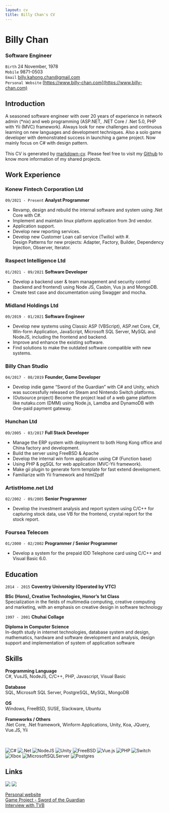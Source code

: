 ```yaml
---
layout: cv
title: Billy Chan's CV
---
```

# Billy Chan 
### Software Engineer
`Birth` 24 November, 1978  
`Mobile` 9871-0503  
`Email` billy.kahong.chan@gmail.com  
`Personal Website` [https://www.billy-chan.com](https://www.billy-chan.com)  


## Introduction

A seasoned software engineer with over 20 years of experience in network admin (*nix) and web programming (ASP.NET, .NET Core / .Net 5.0, PHP with Yii (MVC) framework). Always look for new challenges and continuous learning on new languages and development techniques. Also a solo game developer with demonstrated success in launching a game project. Now mainly focus on C# with design pattern.  
<br />
This CV is generated by [markdown-cv](https://github.com/kahongchan/markdown-cv). Please feel free to visit my [Github](https://github.com/kahongchan) to know more information of my shared projects.

## Work Experience 

### Konew Fintech Corporation Ltd 
`09/2021 - Present`
__Analyst Programmer__
- Revamp, design and rebuild the internal software and system using .Net Core with C#.  
- Implement and maintain linux platform application from 3rd vendor. 
- Application support.
- Develop new reporting services. 
- Develop new Customer Loan call service (Twilio) with #.  
Design Patterns for new projects: Adapter, Factory, Builder, Dependency Injection, Observer, Iterator.  
  

### Raspect Intelligence Ltd  
`01/2021 - 09/2021`
__Software Developer__ 
- Develop a backend user & team management and security control (backend and frontend) using Node JS, Casbin, Vus js and MongoDB. 
- Create test case and documentation using Swagger and mocha. 
  
   
### Midland Holdings Ltd 
`09/2019 - 01/2021`
__Software Engineer__
- Develop new systems using Classic ASP (VBScript), ASP.net Core, C#, Win-form Application, JavaScript, Microsoft SQL Server, MySQL and NodeJS, including the frontend and backend.  
- Improve and enhance the existing software.  
- Find solutions to make the outdated software compatible with new 
systems.  

### Billy Chan Studio
`04/2017 - 08/2019`
__Founder, Game Developer__
- Develop indie game “Sword of the Guardian” with C# and Unity, which was successfully released on Steam and Nintendo Switch platforms.  
- (Outsource project) Become the project lead of a web game platform like nutaku.com (DMM) using Node.js, Lamdba and DynamoDB with One-paid payment gateway.  

### Hunchan Ltd 
`09/2005 - 03/2017`
__Full Stack Developer__
- Manage the ERP system with deployment to both Hong Kong office and China factory and development.  
- Build the server using FreeBSD & Apache 
- Develop the internal win form application using C# (Function base)
- Using PHP & pgSQL for web application (MVC-Yii framework). 
- Make gii plugin to generate form template for fast extend development. 
- Familiarize with Yii framework and html2pdf
   
### ArtistHome.net Ltd
`02/2002 - 09/2005`
__Senior Programmer__  
- Develop the investment analysis and report system using C/C++ for capturing stock data, use VB for the frontend, crystal report for the stock report. 

### Foursea Telecom  
`01/2000 - 02/2002`
__Programmer / Senior Programmer__
- Develop a system for the prepaid IDD Telephone card using C/C++ and Visual Basic 6.0.

## Education 
`2014 - 2015`
__Coventry University (Operated by VTC)__

__BSc (Hons), Creative Technologies, Honor’s 1st Class__  
Specialization in the fields of multimedia computing, creative computing and marketing, with an emphasis on creative design in software technology

`1997 - 2001`
__Chuhai Collage__

__Diploma in Computer Science__  
In-depth study in internet technologies, database system and design, mathematics, hardware and software development and analysis, design support and implementation of system of application software 

## Skills 
__Programming Language__  
C#, VusJS, NodeJS, C/C++, PHP, Javascript, Visual Basic  
<br />
__Database__  
SQL, Microsoft SQL Server, PostgreSQL, MySQL, MongoDB  
<br />
__OS__  
Windows, FreeBSD, SUSE, Slackware, Ubuntu  
<br />
__Frameworks / Others__  
.Net Core, .Net framework, Winform Applications, Unity, Koa, JQuery, Vue.JS, Yii
<br />  
<br />  

![C#](https://img.shields.io/badge/c%23-%23239120.svg?style=for-the-badge&logo=c-sharp&logoColor=white)
![.Net](https://img.shields.io/badge/.NET-5C2D91?style=for-the-badge&logo=.net&logoColor=white)
![NodeJS](https://img.shields.io/badge/node.js-6DA55F?style=for-the-badge&logo=node.js&logoColor=white)
![Unity](https://img.shields.io/badge/unity-%23000000.svg?style=for-the-badge&logo=unity&logoColor=white)
![FreeBSD](https://img.shields.io/badge/-FreeBSD-%23870000?style=for-the-badge&logo=freebsd&logoColor=white)
![Vue.js](https://img.shields.io/badge/vuejs-%2335495e.svg?style=for-the-badge&logo=vuedotjs&logoColor=%234FC08D)
![PHP](https://img.shields.io/badge/php-%23777BB4.svg?style=for-the-badge&logo=php&logoColor=white)
![Switch](https://img.shields.io/badge/Switch-E60012?style=for-the-badge&logo=nintendo-switch&logoColor=white)
![Xbox](https://img.shields.io/badge/xbox-%23107C10.svg?style=for-the-badge&logo=xbox&logoColor=white)
![MicrosoftSQLServer](https://img.shields.io/badge/Microsoft%20SQL%20Sever-CC2927?style=for-the-badge&logo=microsoft%20sql%20server&logoColor=white)
![Postgres](https://img.shields.io/badge/postgres-%23316192.svg?style=for-the-badge&logo=postgresql&logoColor=white)

## Links  
[<img src="https://img.shields.io/badge/linkedin-%230077B5.svg?style=for-the-badge&logo=linkedin&logoColor=white">](https://www.linkedin.com/in/billykahongchan/)
[<img src="https://img.shields.io/badge/github-%23121011.svg?style=for-the-badge&logo=github&logoColor=white">](https://github.com/kahongchan)  

[Personal website](https://www.billy-chan.com)  
[Game Project - Sword of the Guardian](https://swordofguardian.com)  
[Interview with TVB](https://www.linkedin.com/posts/billykahongchan_interview-with-tvb-activity-6760530503092236288-rSP4?utm_source=linkedin_share&utm_medium=member_desktop_web)  

<!-- ### Footer

Last updated: 27 March 2022 -->